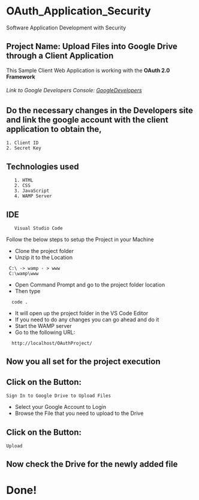 # OAuth_Application_Security

Software Application Development with Security

## Project Name: Upload Files into Google Drive through a Client Application 

This Sample Client Web Application is working with the **OAuth 2.0 Framework**
  ###### Link to Google Developers Console: [GoogleDevelopers](https://console.developers.google.com/)
  
  ## Do the necessary changes in the Developers site and link the google account with the client application to obtain the, 
  ```
  1. Client ID
  2. Secret Key
  
  ```

  ## Technologies used
  
       1. HTML
       2. CSS
       3. JavaScript
       4. WAMP Server
       
  ## IDE
  
       Visual Studio Code


Follow the below steps to setup the Project in your Machine

- Clone the project folder
- Unzip it to the Location
```
 C:\ -> wamp - > www
 C:\wamp\www

```
- Open Command Prompt and go to the project folder location
- Then type
```
  code .
```
- It will open up the project folder in the VS Code Editor
- If you need to do any changes you can go ahead and do it
- Start the WAMP server
- Go to the following URL:
```
  http://localhost/OAuthProject/
```
## Now you all set for the project execution

## Click on the Button:
```
Sign In to Google Drive to Upload Files

```
- Select your Google Account to Login
- Browse the File that you need to upload to the Drive

## Click on the Button:
```
Upload
```

## Now check the Drive for the newly added file

# Done!













